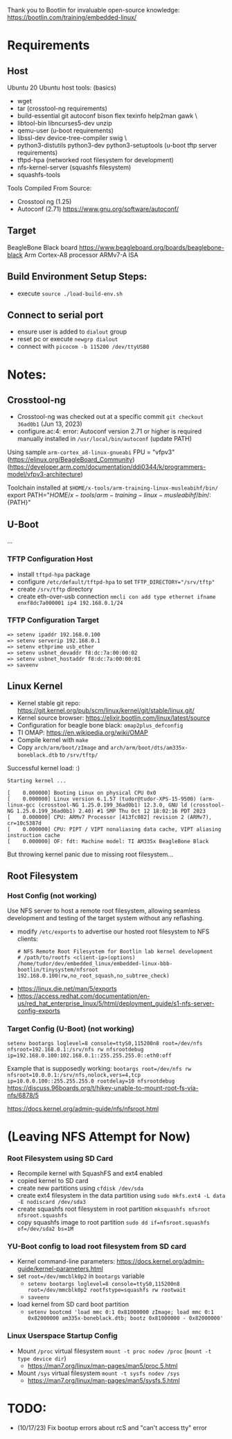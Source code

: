 Thank you to Bootlin for invaluable open-source knowledge: https://bootlin.com/training/embedded-linux/ 

# Requirements

## Host
Ubuntu 20
Ubuntu host tools:
 (basics)
- wget
- tar
 (crosstool-ng requirements)
- build-essential git autoconf bison flex texinfo help2man gawk \
- libtool-bin libncurses5-dev unzip
- qemu-user
  (u-boot requirements)
- libssl-dev device-tree-compiler swig \
- python3-distutils python3-dev python3-setuptools
  (u-boot tftp server requirements)
- tftpd-hpa
  (networked root filesystem for development)
- nfs-kernel-server
  (squashfs filesystem)
- squashfs-tools


Tools Compiled From Source:
- Crosstool ng (1.25)
- Autoconf (2.71) https://www.gnu.org/software/autoconf/


## Target
BeagleBone Black board https://www.beagleboard.org/boards/beaglebone-black
Arm Cortex-A8 processor 
ARMv7-A ISA


## Build Environment Setup Steps:
- execute `source ./load-build-env.sh`

## Connect to serial port
- ensure user is added to `dialout` group
- reset pc or execute `newgrp dialout`
- connect with `picocom -b 115200 /dev/ttyUSB0`

# Notes:
## Crosstool-ng
- Crosstool-ng was checked out at a specific commit `git checkout 36ad0b1` (Jun 13, 2023)
- configure.ac:4: error: Autoconf version 2.71 or higher is required
    manually installed in `/usr/local/bin/autoconf` (update PATH)

Using sample `arm-cortex_a8-linux-gnueabi`
    FPU = "vfpv3" (https://elinux.org/BeagleBoard_Community) (https://developer.arm.com/documentation/ddi0344/k/programmers-model/vfpv3-architecture)

Toolchain installed at `$HOME/x-tools/arm-training-linux-musleabihf/bin/`
export PATH="${HOME}/x-tools/arm-training-linux-musleabihf/bin/:${PATH}"

## U-Boot
...
### TFTP Configuration Host
- install `tftpd-hpa` package
- configure `/etc/default/tftpd-hpa` to set `TFTP_DIRECTORY="/srv/tftp"`
- create `/srv/tftp` directory
- create eth-over-usb connection `nmcli con add type ethernet ifname enxf8dc7a000001 ip4 192.168.0.1/24`

### TFTP Configuration Target
```
=> setenv ipaddr 192.168.0.100
=> setenv serverip 192.168.0.1
=> setenv ethprime usb_ether
=> setenv usbnet_devaddr f8:dc:7a:00:00:02
=> setenv usbnet_hostaddr f8:dc:7a:00:00:01
=> saveenv
```

## Linux Kernel
- Kernel stable git repo: https://git.kernel.org/pub/scm/linux/kernel/git/stable/linux.git/
- Kernel source browser: https://elixir.bootlin.com/linux/latest/source
- Configuration for beagle bone black: `omap2plus_defconfig`
- TI OMAP: https://en.wikipedia.org/wiki/OMAP
- Compile kernel with `make`
- Copy `arch/arm/boot/zImage` and `arch/arm/boot/dts/am335x-boneblack.dtb` to `/srv/tftp/`

Successful kernel load: :)
```
Starting kernel ...

[    0.000000] Booting Linux on physical CPU 0x0
[    0.000000] Linux version 6.1.57 (tudor@tudor-XPS-15-9500) (arm-linux-gcc (crosstool-NG 1.25.0.199_36ad0b1) 12.3.0, GNU ld (crosstool-NG 1.25.0.199_36ad0b1) 2.40) #1 SMP Thu Oct 12 18:02:16 PDT 2023
[    0.000000] CPU: ARMv7 Processor [413fc082] revision 2 (ARMv7), cr=10c5387d
[    0.000000] CPU: PIPT / VIPT nonaliasing data cache, VIPT aliasing instruction cache
[    0.000000] OF: fdt: Machine model: TI AM335x BeagleBone Black
```

But throwing kernel panic due to missing root filesystem...

## Root Filesystem
### Host Config (not working)
Use NFS server to host a remote root filesystem, allowing seamless development  and testing of the target system without any reflashing.
- modify `/etc/exports` to advertise our hosted root filesystem to NFS clients:
  ```
  # NFS Remote Root Filesystem for Bootlin lab kernel development
  # /path/to/rootfs <client-ip>(options)
  /home/tudor/dev/embedded_linux/embedded-linux-bbb-bootlin/tinysystem/nfsroot 192.168.0.100(rw,no_root_squash,no_subtree_check)
  ```
- https://linux.die.net/man/5/exports
- https://access.redhat.com/documentation/en-us/red_hat_enterprise_linux/5/html/deployment_guide/s1-nfs-server-config-exports

### Target Config (U-Boot) (not working)
```
setenv bootargs loglevel=8 console=ttyS0,115200n8 root=/dev/nfs nfsroot=192.168.0.1:/srv/nfs rw nfsrootdebug ip=192.168.0.100:102.168.0.1::255.255.255.0::eth0:off
```
Example that is supposedly working: 
`bootargs root=/dev/nfs rw nfsroot=10.0.0.1:/srv/nfs,nolock,vers=4,tcp ip=10.0.0.100::255.255.255.0 rootdelay=10 nfsrootdebug`
https://discuss.96boards.org/t/hikey-unable-to-mount-root-fs-via-nfs/6878/5


https://docs.kernel.org/admin-guide/nfs/nfsroot.html

(Leaving NFS Attempt for Now)
=======================================================

### Root Filesystem using SD Card
- Recompile kernel with SquashFS and ext4 enabled
- copied kernel to SD card
- create new partitions using `cfdisk /dev/sda`
- create ext4 filesystem in the data partition using `sudo mkfs.ext4 -L data -E nodiscard /dev/sda3`
- create squashfs root filesystem in root partition `mksquashfs nfsroot nfsroot.squashfs`
- copy squashfs image to root partition `sudo dd if=nfsroot.squashfs of=/dev/sda2 bs=1M`

### YU-Boot config to load root filesystem from SD card
- Kernel command-line parameters: https://docs.kernel.org/admin-guide/kernel-parameters.html
- set `root=/dev/mmcblk0p2` in `bootargs` variable
  - `setenv bootargs loglevel=8 console=ttyS0,115200n8 root=/dev/mmcblk0p2 rootfstype=squashfs rw rootwait`
  - `saveenv`
- load kernel from SD card boot partition
  - `setenv bootcmd 'load mmc 0:1 0x81000000 zImage; load mmc 0:1 0x82000000 am335x-boneblack.dtb; bootz 0x81000000 - 0x82000000'` 


### Linux Userspace Startup Config
- Mount `/proc` virtual filesystem `mount -t proc nodev /proc` (`mount -t type device dir`)
  - https://man7.org/linux/man-pages/man5/proc.5.html
- Mount `/sys` virtual filesystem `mount -t sysfs nodev /sys`
  - https://man7.org/linux/man-pages/man5/sysfs.5.html

# TODO:
- (10/17/23) Fix bootup errors about rcS and "can't access tty" error